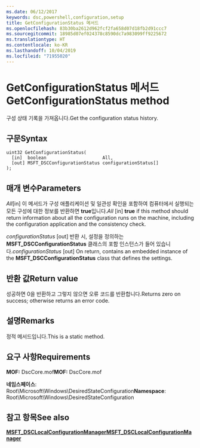 ```yaml
---
ms.date: 06/12/2017
keywords: dsc,powershell,configuration,setup
title: GetConfigurationStatus 메서드
ms.openlocfilehash: 83b30ba2612d962fcf2fa658d07d18fb2d91ccc7
ms.sourcegitcommit: 18985d07ef024378c8590dc7a983099ff9225672
ms.translationtype: HT
ms.contentlocale: ko-KR
ms.lasthandoff: 10/04/2019
ms.locfileid: "71955020"
---
```

# <a name="getconfigurationstatus-method"></a><span data-ttu-id="c84fe-103">GetConfigurationStatus 메서드</span><span class="sxs-lookup"><span data-stu-id="c84fe-103">GetConfigurationStatus method</span></span>

<span data-ttu-id="c84fe-104">구성 상태 기록을 가져옵니다.</span><span class="sxs-lookup"><span data-stu-id="c84fe-104">Get the configuration status history.</span></span>

## <a name="syntax"></a><span data-ttu-id="c84fe-105">구문</span><span class="sxs-lookup"><span data-stu-id="c84fe-105">Syntax</span></span>

```mof
uint32 GetConfigurationStatus(
  [in]  boolean                     All,
  [out] MSFT_DSCConfigurationStatus configurationStatus[]
);
```

## <a name="parameters"></a><span data-ttu-id="c84fe-106">매개 변수</span><span class="sxs-lookup"><span data-stu-id="c84fe-106">Parameters</span></span>

<span data-ttu-id="c84fe-107">*All*\[in\] 이 메서드가 구성 애플리케이션 및 일관성 확인을 포함하여 컴퓨터에서 실행되는 모든 구성에 대한 정보를 반환하면 **true**입니다.</span><span class="sxs-lookup"><span data-stu-id="c84fe-107">*All* \[in\] **true** if this method should return information about all the configuration runs on the machine, including the configuration application and the consistency check.</span></span>

<span data-ttu-id="c84fe-108">*configurationStatus* \[out\] 반환 시, 설정을 정의하는 **MSFT_DSCConfigurationStatus** 클래스의 포함 인스턴스가 들어 있습니다.</span><span class="sxs-lookup"><span data-stu-id="c84fe-108">*configurationStatus* \[out\] On return, contains an embedded instance of the **MSFT_DSCConfigurationStatus** class that defines the settings.</span></span>

## <a name="return-value"></a><span data-ttu-id="c84fe-109">반환 값</span><span class="sxs-lookup"><span data-stu-id="c84fe-109">Return value</span></span>

<span data-ttu-id="c84fe-110">성공하면 0을 반환하고 그렇지 않으면 오류 코드를 반환합니다.</span><span class="sxs-lookup"><span data-stu-id="c84fe-110">Returns zero on success; otherwise returns an error code.</span></span>

## <a name="remarks"></a><span data-ttu-id="c84fe-111">설명</span><span class="sxs-lookup"><span data-stu-id="c84fe-111">Remarks</span></span>

<span data-ttu-id="c84fe-112">정적 메서드입니다.</span><span class="sxs-lookup"><span data-stu-id="c84fe-112">This is a static method.</span></span>

## <a name="requirements"></a><span data-ttu-id="c84fe-113">요구 사항</span><span class="sxs-lookup"><span data-stu-id="c84fe-113">Requirements</span></span>

<span data-ttu-id="c84fe-114">**MOF:** DscCore.mof</span><span class="sxs-lookup"><span data-stu-id="c84fe-114">**MOF:** DscCore.mof</span></span>

<span data-ttu-id="c84fe-115">**네임스페이스**: Root\Microsoft\Windows\DesiredStateConfiguration</span><span class="sxs-lookup"><span data-stu-id="c84fe-115">**Namespace**: Root\Microsoft\Windows\DesiredStateConfiguration</span></span>

## <a name="see-also"></a><span data-ttu-id="c84fe-116">참고 항목</span><span class="sxs-lookup"><span data-stu-id="c84fe-116">See also</span></span>

[<span data-ttu-id="c84fe-117">**MSFT_DSCLocalConfigurationManager**</span><span class="sxs-lookup"><span data-stu-id="c84fe-117">**MSFT_DSCLocalConfigurationManager**</span></span>](msft-dsclocalconfigurationmanager.md)
